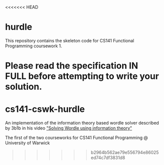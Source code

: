 <<<<<<< HEAD
# hurdle

This repository contains the skeleton code for CS141 Functional Programming coursework 1.

Please read the specification IN FULL before attempting to write your solution.
=======
# cs141-cswk-hurdle
An implementation of the information theory based wordle solver described by 3b1b in his video ["Solving Wordle using information theory"](https://www.youtube.com/watch?v=v68zYyaEmEA)

The first of the two courseworks for CS141 Functional Programming @ University of Warwick
>>>>>>> b2964b562ae79e556794e86025ed74c7df3831d8
